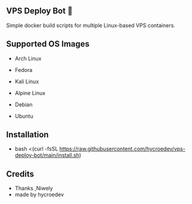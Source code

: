 ## VPS Deploy Bot 🚀                                                                           

Simple docker build scripts for multiple Linux-based VPS containers.

## Supported OS Images

- Arch Linux

- Fedora

- Kali Linux

- Alpine Linux

- Debian

- Ubuntu


## Installation

- bash <(curl -fsSL https://raw.githubusercontent.com/hycroedev/vps-deploy-bot/main/install.sh)

## Credits

- Thanks ,Niwely
- made by hycroedev

